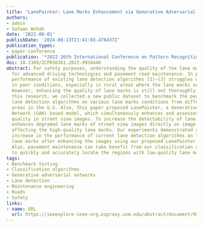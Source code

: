 ```yaml
---
title: 'LanePainter: Lane Marks Enhancement via Generative Adversarial Network'
authors:
- admin
- Safwan Wshah
date: '2022-08-01'
publishDate: '2024-08-13T21:41:03.476437Z'
publication_types:
- paper-conference
publication: '*2022 26th International Conference on Pattern Recognition (ICPR)*'
doi: 10.1109/ICPR56361.2022.9956446
abstract: For safety purposes, understanding the quality of the lane marks is essential
  for advanced driving technologies and pavement road maintenance. In practice, the
  performance of existing lane detection algorithms [1]–[3] struggles with lane marks
  in poor conditions, especially in rural areas where the lane marks are less maintained.
  However, enhancing the quality of lane marks is still not thoroughly studied. In
  this research, we collected a new public dataset to benchmark the performance of
  lane detection algorithms on various lane marks conditions from different rural
  areas in the U.S. Also, this paper proposed LanePainter, a Generative Adversarial
  Network (GAN) based model, which simultaneously enhances and assesses lane marks
  quality in street view images. To increase the detectability of lane marks, LanePainter
  enhances degraded lane marks of street view images directly on image pixels without
  affecting the high-quality lane marks. Our experiments demonstrated a substantial
  increase in the performance of current lane detection algorithms on low-quality
  lane marks after enhancing the images using our proposed LanePainter algorithm.
  Also, pavement maintenance can take benefit from our classification assessment method
  to quickly and accurately locate the regions with low-quality lane marks.
tags:
- Benchmark testing
- Classification algorithms
- Generative adversarial networks
- Lane detection
- Maintenance engineering
- Roads
- Safety
links:
- name: URL
  url: https://ieeexplore-ieee-org.ezproxy.uvm.edu/abstract/document/9956446
---
```

